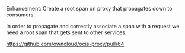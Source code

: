 Enhancement: Create a root span on proxy that propagates down to consumers.

In order to propagate and correctly associate a span with a request we need a root span that gets sent to other services.

https://github.com/owncloud/ocis-proxy/pull/64
